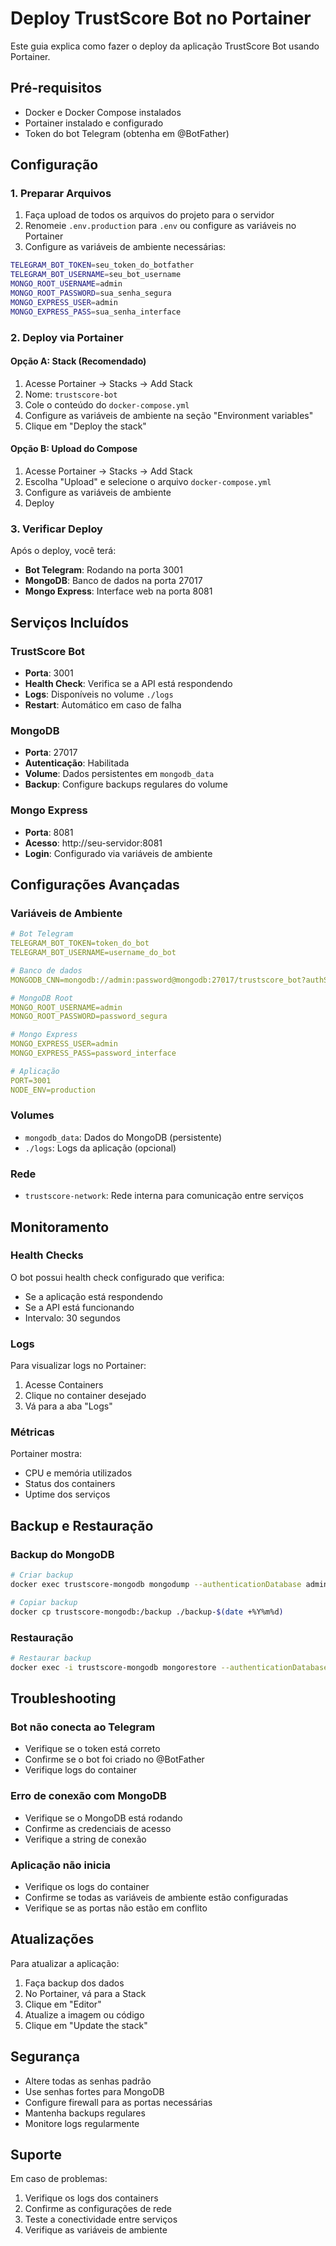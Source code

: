 # Deploy TrustScore Bot no Portainer

Este guia explica como fazer o deploy da aplicação TrustScore Bot usando Portainer.

## Pré-requisitos

- Docker e Docker Compose instalados
- Portainer instalado e configurado
- Token do bot Telegram (obtenha em @BotFather)

## Configuração

### 1. Preparar Arquivos

1. Faça upload de todos os arquivos do projeto para o servidor
2. Renomeie `.env.production` para `.env` ou configure as variáveis no Portainer
3. Configure as variáveis de ambiente necessárias:

```bash
TELEGRAM_BOT_TOKEN=seu_token_do_botfather
TELEGRAM_BOT_USERNAME=seu_bot_username
MONGO_ROOT_USERNAME=admin
MONGO_ROOT_PASSWORD=sua_senha_segura
MONGO_EXPRESS_USER=admin
MONGO_EXPRESS_PASS=sua_senha_interface
```

### 2. Deploy via Portainer

#### Opção A: Stack (Recomendado)

1. Acesse Portainer → Stacks → Add Stack
2. Nome: `trustscore-bot`
3. Cole o conteúdo do `docker-compose.yml`
4. Configure as variáveis de ambiente na seção "Environment variables"
5. Clique em "Deploy the stack"

#### Opção B: Upload do Compose

1. Acesse Portainer → Stacks → Add Stack
2. Escolha "Upload" e selecione o arquivo `docker-compose.yml`
3. Configure as variáveis de ambiente
4. Deploy

### 3. Verificar Deploy

Após o deploy, você terá:

- **Bot Telegram**: Rodando na porta 3001
- **MongoDB**: Banco de dados na porta 27017
- **Mongo Express**: Interface web na porta 8081

## Serviços Incluídos

### TrustScore Bot
- **Porta**: 3001
- **Health Check**: Verifica se a API está respondendo
- **Logs**: Disponíveis no volume `./logs`
- **Restart**: Automático em caso de falha

### MongoDB
- **Porta**: 27017
- **Autenticação**: Habilitada
- **Volume**: Dados persistentes em `mongodb_data`
- **Backup**: Configure backups regulares do volume

### Mongo Express
- **Porta**: 8081
- **Acesso**: http://seu-servidor:8081
- **Login**: Configurado via variáveis de ambiente

## Configurações Avançadas

### Variáveis de Ambiente

```yaml
# Bot Telegram
TELEGRAM_BOT_TOKEN=token_do_bot
TELEGRAM_BOT_USERNAME=username_do_bot

# Banco de dados
MONGODB_CNN=mongodb://admin:password@mongodb:27017/trustscore_bot?authSource=admin

# MongoDB Root
MONGO_ROOT_USERNAME=admin
MONGO_ROOT_PASSWORD=password_segura

# Mongo Express
MONGO_EXPRESS_USER=admin
MONGO_EXPRESS_PASS=password_interface

# Aplicação
PORT=3001
NODE_ENV=production
```

### Volumes

- `mongodb_data`: Dados do MongoDB (persistente)
- `./logs`: Logs da aplicação (opcional)

### Rede

- `trustscore-network`: Rede interna para comunicação entre serviços

## Monitoramento

### Health Checks

O bot possui health check configurado que verifica:
- Se a aplicação está respondendo
- Se a API está funcionando
- Intervalo: 30 segundos

### Logs

Para visualizar logs no Portainer:
1. Acesse Containers
2. Clique no container desejado
3. Vá para a aba "Logs"

### Métricas

Portainer mostra:
- CPU e memória utilizados
- Status dos containers
- Uptime dos serviços

## Backup e Restauração

### Backup do MongoDB

```bash
# Criar backup
docker exec trustscore-mongodb mongodump --authenticationDatabase admin -u admin -p password123 --out /backup

# Copiar backup
docker cp trustscore-mongodb:/backup ./backup-$(date +%Y%m%d)
```

### Restauração

```bash
# Restaurar backup
docker exec -i trustscore-mongodb mongorestore --authenticationDatabase admin -u admin -p password123 /backup
```

## Troubleshooting

### Bot não conecta ao Telegram
- Verifique se o token está correto
- Confirme se o bot foi criado no @BotFather
- Verifique logs do container

### Erro de conexão com MongoDB
- Verifique se o MongoDB está rodando
- Confirme as credenciais de acesso
- Verifique a string de conexão

### Aplicação não inicia
- Verifique os logs do container
- Confirme se todas as variáveis de ambiente estão configuradas
- Verifique se as portas não estão em conflito

## Atualizações

Para atualizar a aplicação:

1. Faça backup dos dados
2. No Portainer, vá para a Stack
3. Clique em "Editor" 
4. Atualize a imagem ou código
5. Clique em "Update the stack"

## Segurança

- Altere todas as senhas padrão
- Use senhas fortes para MongoDB
- Configure firewall para as portas necessárias
- Mantenha backups regulares
- Monitore logs regularmente

## Suporte

Em caso de problemas:
1. Verifique os logs dos containers
2. Confirme as configurações de rede
3. Teste a conectividade entre serviços
4. Verifique as variáveis de ambiente